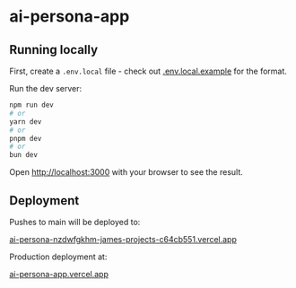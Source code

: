 # ai-persona-app

## Running locally

First, create a `.env.local` file - check out [.env.local.example](.env.local.example) for the format.

Run the dev server:

```bash
npm run dev
# or
yarn dev
# or
pnpm dev
# or
bun dev
```

Open [http://localhost:3000](http://localhost:3000) with your browser to see the result.

## Deployment
Pushes to main will be deployed to:

[ai-persona-nzdwfgkhm-james-projects-c64cb551.vercel.app](https://ai-persona-nzdwfgkhm-james-projects-c64cb551.vercel.app)

Production deployment at:

[ai-persona-app.vercel.app](https://ai-persona-app.vercel.app)

